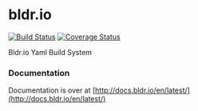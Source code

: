 bldr.io
=======

[![Build Status](https://travis-ci.org/bldr-io/bldr.svg?branch=master)](https://travis-ci.org/bldr-io/bldr)
[![Coverage Status](https://coveralls.io/repos/bldr-io/bldr/badge.png)](https://coveralls.io/r/bldr-io/bldr)


Bldr.io Yaml Build System


### Documentation

Documentation is over at [http://docs.bldr.io/en/latest/](http://docs.bldr.io/en/latest/)

